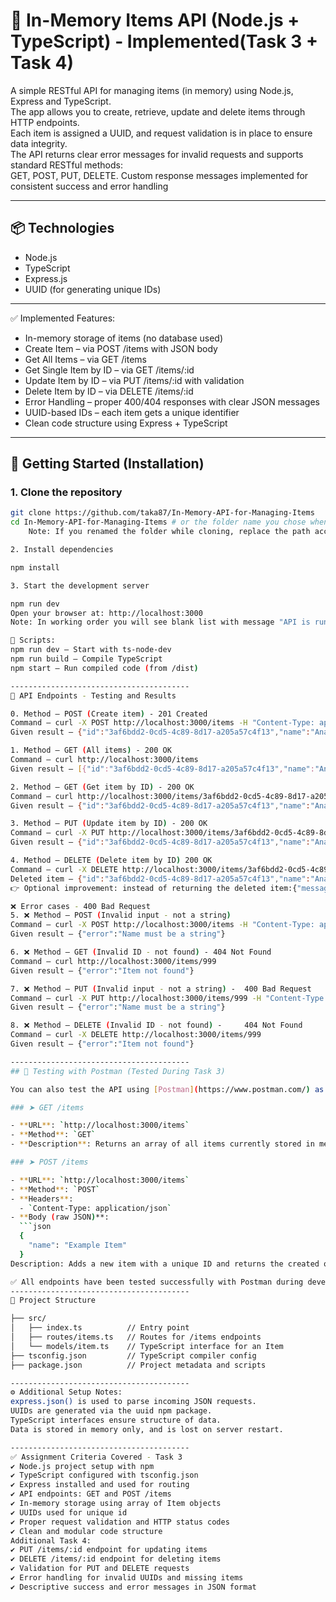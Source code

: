 # 🧠 In-Memory Items API (Node.js + TypeScript) - Implemented(Task 3 + Task 4)

A simple RESTful API for managing items (in memory) using Node.js, Express and TypeScript.  
The app allows you to create, retrieve, update and delete items through HTTP endpoints.  
Each item is assigned a UUID, and request validation is in place to ensure data integrity.  
The API returns clear error messages for invalid requests and supports standard RESTful methods:  
GET, POST, PUT, DELETE. Custom response messages implemented for consistent success and error handling

---

## 📦 Technologies

- Node.js
- TypeScript
- Express.js
- UUID (for generating unique IDs)

---

✅ Implemented Features:
- In-memory storage of items (no database used)
- Create Item – via POST /items with JSON body
- Get All Items – via GET /items
- Get Single Item by ID – via GET /items/:id
- Update Item by ID – via PUT /items/:id with validation
- Delete Item by ID – via DELETE /items/:id
- Error Handling – proper 400/404 responses with clear JSON messages
- UUID-based IDs – each item gets a unique identifier
- Clean code structure using Express + TypeScript

---

## 🚀 Getting Started (Installation)

### 1. Clone the repository

```bash
git clone https://github.com/taka87/In-Memory-API-for-Managing-Items
cd In-Memory-API-for-Managing-Items # or the folder name you chose when cloning
    Note: If you renamed the folder while cloning, replace the path accordingly.

2. Install dependencies

npm install

3. Start the development server

npm run dev
Open your browser at: http://localhost:3000
Note: In working order you will see blank list with message "API is running ⚙️" - Enjoy

🧰 Scripts:
npm run dev – Start with ts-node-dev
npm run build – Compile TypeScript
npm start – Run compiled code (from /dist)

----------------------------------------
📌 API Endpoints - Testing and Results

0. Method – POST (Create item) - 201 Created
Command – curl -X POST http://localhost:3000/items -H "Content-Type: application/json" -d "{\"name\": \"Ananas\"}"
Given result – {"id":"3af6bdd2-0cd5-4c89-8d17-a205a57c4f13","name":"Ananas"}

1. Method – GET (All items) - 200 OK
Command – curl http://localhost:3000/items
Given result – [{"id":"3af6bdd2-0cd5-4c89-8d17-a205a57c4f13","name":"Ananas"}]

2. Method – GET (Get item by ID) - 200 OK
Command – curl http://localhost:3000/items/3af6bdd2-0cd5-4c89-8d17-a205a57c4f13
Given result – {"id":"3af6bdd2-0cd5-4c89-8d17-a205a57c4f13","name":"Ananas"}

3. Method – PUT (Update item by ID) - 200 OK
Command – curl -X PUT http://localhost:3000/items/3af6bdd2-0cd5-4c89-8d17-a205a57c4f13 -H "Content-Type: application/json" -d "{\"name\": \"Ananas\"}"
Given result – {"id":"3af6bdd2-0cd5-4c89-8d17-a205a57c4f13","name":"Ananas"}

4. Method – DELETE (Delete item by ID) 200 OK 
Command – curl -X DELETE http://localhost:3000/items/3af6bdd2-0cd5-4c89-8d17-a205a57c4f13
Deleted item – {"id":"3af6bdd2-0cd5-4c89-8d17-a205a57c4f13","name":"Ananas"}
👉 Optional improvement: instead of returning the deleted item:{"message": "Item deleted successfully"}

❌ Error cases - 400 Bad Request
5. ❌ Method – POST (Invalid input - not a string)
Command – curl -X POST http://localhost:3000/items -H "Content-Type: application/json" -d "{\"name\": 123}"
Given result – {"error":"Name must be a string"}

6. ❌ Method – GET (Invalid ID - not found) - 404 Not Found
Command – curl http://localhost:3000/items/999
Given result – {"error":"Item not found"}

7. ❌ Method – PUT (Invalid input - not a string) - 	400 Bad Request
Command – curl -X PUT http://localhost:3000/items/999 -H "Content-Type: application/json" -d "{\"name\": 123}"
Given result – {"error":"Name must be a string"}

8. ❌ Method – DELETE (Invalid ID - not found) - 	404 Not Found
Command – curl -X DELETE http://localhost:3000/items/999
Given result – {"error":"Item not found"}

----------------------------------------
## 🧪 Testing with Postman (Tested During Task 3)

You can also test the API using [Postman](https://www.postman.com/) as an alternative to manual cURL or frontend requests.

### ➤ GET /items

- **URL**: `http://localhost:3000/items`
- **Method**: `GET`
- **Description**: Returns an array of all items currently stored in memory.

### ➤ POST /items

- **URL**: `http://localhost:3000/items`
- **Method**: `POST`
- **Headers**:  
  - `Content-Type: application/json`
- **Body (raw JSON)**:
  ```json
  {
    "name": "Example Item"
  }
Description: Adds a new item with a unique ID and returns the created object.

✅ All endpoints have been tested successfully with Postman during development.
----------------------------------------
📁 Project Structure

├── src/
│   ├── index.ts          // Entry point
│   ├── routes/items.ts   // Routes for /items endpoints
│   └── models/item.ts    // TypeScript interface for an Item
├── tsconfig.json         // TypeScript compiler config
├── package.json          // Project metadata and scripts

----------------------------------------
⚙️ Additional Setup Notes:
express.json() is used to parse incoming JSON requests.
UUIDs are generated via the uuid npm package.
TypeScript interfaces ensure structure of data.
Data is stored in memory only, and is lost on server restart.

----------------------------------------
✅ Assignment Criteria Covered - Task 3
✔️ Node.js project setup with npm
✔️ TypeScript configured with tsconfig.json
✔️ Express installed and used for routing
✔️ API endpoints: GET and POST /items
✔️ In-memory storage using array of Item objects
✔️ UUIDs used for unique id
✔️ Proper request validation and HTTP status codes
✔️ Clean and modular code structure
Additional Task 4:
✔️ PUT /items/:id endpoint for updating items  
✔️ DELETE /items/:id endpoint for deleting items  
✔️ Validation for PUT and DELETE requests  
✔️ Error handling for invalid UUIDs and missing items  
✔️ Descriptive success and error messages in JSON format  
